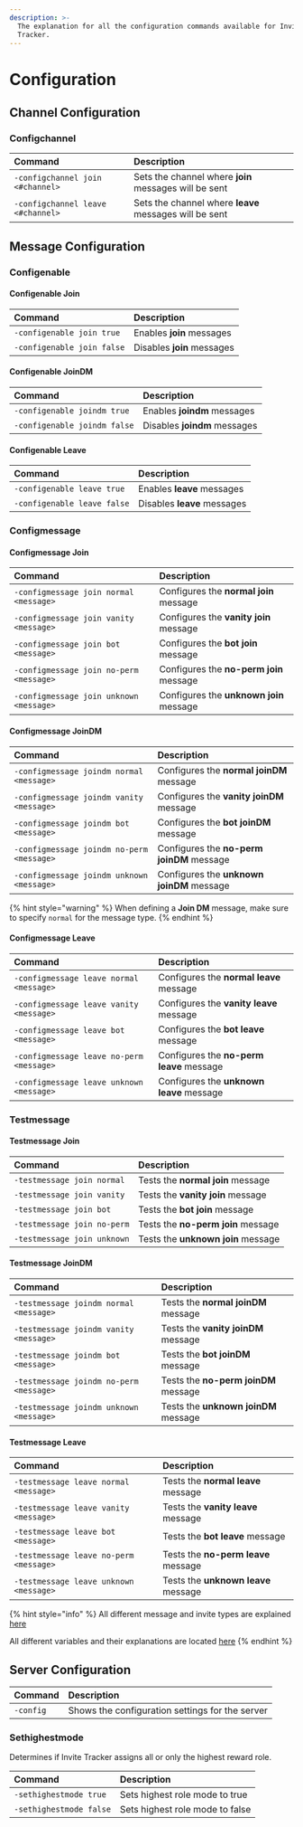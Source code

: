 ```yaml
---
description: >-
  The explanation for all the configuration commands available for Invite
  Tracker.
---
```


# Configuration

## Channel Configuration

### Configchannel

| Command | Description |
| :--- | :--- |
| `-configchannel join <#channel>` | Sets the channel where **join** messages will be sent |
| `-configchannel leave <#channel>` | Sets the channel where **leave** messages will be sent |

## Message Configuration

### Configenable

#### Configenable Join

| Command | Description |
| :--- | :--- |
| `-configenable join true` | Enables **join** messages |
| `-configenable join false` | Disables **join** messages |

#### Configenable JoinDM

| Command | Description |
| :--- | :--- |
| `-configenable joindm true` | Enables **joindm** messages |
| `-configenable joindm false` | Disables **joindm** messages |

#### Configenable Leave

| Command | Description |
| :--- | :--- |
| `-configenable leave true` | Enables **leave** messages |
| `-configenable leave false` | Disables **leave** messages |

### Configmessage

#### Configmessage Join

| Command | Description |
| :--- | :--- |
| `-configmessage join normal <message>` | Configures the **normal join** message |
| `-configmessage join vanity <message>` | Configures the **vanity join** message |
| `-configmessage join bot <message>` | Configures the **bot join** message |
| `-configmessage join no-perm <message>` | Configures the **no-perm** **join** message |
| `-configmessage join unknown <message>` | Configures the **unknown** **join** message |

#### Configmessage JoinDM

| Command | Description |
| :--- | :--- |
| `-configmessage joindm normal <message>` | Configures the **normal** **joinDM** message |
| `-configmessage joindm vanity <message>` | Configures the **vanity** **joinDM** message |
| `-configmessage joindm bot <message>` | Configures the **bot** **joinDM** message |
| `-configmessage joindm no-perm <message>` | Configures the **no-perm** **joinDM** message |
| `-configmessage joindm unknown <message>` | Configures the **unknown joinDM** message |

{% hint style="warning" %}
When defining a **Join DM** message, make sure to specify `normal` for the message type.
{% endhint %}

#### Configmessage Leave

| Command | Description |
| :--- | :--- |
| `-configmessage leave normal <message>` | Configures the **normal leave** message |
| `-configmessage leave vanity <message>` | Configures the **vanity leave** message |
| `-configmessage leave bot <message>` | Configures the **bot leave** message |
| `-configmessage leave no-perm <message>` | Configures the **no-perm** **leave** message |
| `-configmessage leave unknown <message>` | Configures the **unknown** **leave** message |

### Testmessage

#### Testmessage Join

| Command | Description |
| :--- | :--- |
| `-testmessage join normal` | Tests the **normal** **join** message |
| `-testmessage join vanity` | Tests the **vanity** **join** message |
| `-testmessage join bot` | Tests the **bot join** message |
| `-testmessage join no-perm` | Tests the **no-perm** **join** message |
| `-testmessage join unknown` | Tests the **unknown** **join** message |

#### Testmessage JoinDM

| Command | Description |
| :--- | :--- |
| `-testmessage joindm normal <message>` | Tests the **normal** **joinDM** message |
| `-testmessage joindm vanity <message>` | Tests the **vanity** **joinDM** message |
| `-testmessage joindm bot <message>` | Tests the **bot** **joinDM** message |
| `-testmessage joindm no-perm <message>` | Tests the **no-perm** **joinDM** message |
| `-testmessage joindm unknown <message>` | Tests the **unknown joinDM** message |

#### Testmessage Leave

| Command | Description |
| :--- | :--- |
| `-testmessage leave normal <message>` | Tests the **normal leave** message |
| `-testmessage leave vanity <message>` | Tests the **vanity leave** message |
| `-testmessage leave bot <message>` | Tests the **bot leave** message |
| `-testmessage leave no-perm <message>` | Tests the **no-perm** **leave** message |
| `-testmessage leave unknown <message>` | Tests the **unknown** **leave** message |

{% hint style="info" %}
All different message and invite types are explained [here](types.md)

All different variables and their explanations are located [here](variables.md)
{% endhint %}

## Server Configuration

| Command | Description |
| :--- | :--- |
| `-config` | Shows the configuration settings for the server |

### Sethighestmode

Determines if Invite Tracker assigns all or only the highest reward role.

| Command | Description |
| :--- | :--- |
| `-sethighestmode true` | Sets highest role mode to true |
| `-sethighestmode false` | Sets highest role mode to false |

